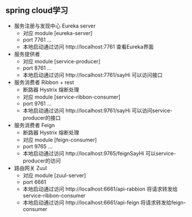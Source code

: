## spring cloud学习 
 - 服务注册与发现中心 Eureka server 
    + 对应 module [eureka-server] 
    + port 7761 ...
    + 本地启动通过访问 http://localhost:7761 查看Eureka界面
 - 服务提供者
    + 对应 module [service-producer] 
    + port 8761 ...
    + 本地启动通过访问 http://localhost:7761/sayHi 可以访问接口
 - 服务消费者 Ribbon + rest
    + 断路器 Hystrix 熔断处理
    + 对应 module [service-ribbon-consumer] 
    + port 9761 ...
    + 本地启动通过访问 http://localhost:9761/sayHi 可以访问service-producer的接口
 - 服务消费者 Feign 
    + 断路器 Hystrix 熔断处理
    + 对应 module [feign-consumer] 
    + port 9765 ...
    + 本地启动通过访问 http://localhost:9765/feignSayHi 可以service-producer的访问    
 - 路由网关 Zuul
    + 对应 module [zuul-server] 
    + port 6661
    + 本地启动通过访问 http://localhost:6661/api-rabbion 将请求转发给service-ribbon-consumer
    + 本地启动通过访问 http://localhost:6661/api-feign 将请求转发给feign-consumer
    
    